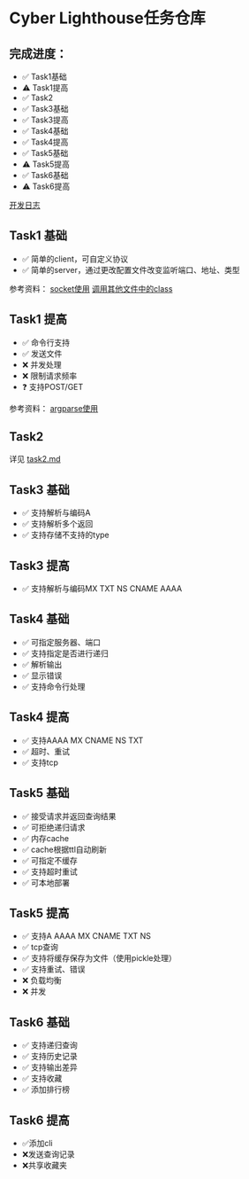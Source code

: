 # Cyber Lighthouse任务仓库

## 完成进度：
- ✅ Task1基础
- ⚠️ Task1提高
- ✅ Task2
- ✅ Task3基础
- ✅ Task3提高
- ✅ Task4基础
- ✅ Task4提高
- ✅ Task5基础
- ⚠️ Task5提高
- ✅ Task6基础
- ⚠️ Task6提高

[开发日志](diary.md)


## Task1 基础
- ✅ 简单的client，可自定义协议
- ✅ 简单的server，通过更改配置文件改变监听端口、地址、类型

参考资料：
[socket使用](https://www.runoob.com/python3/python3-socket.html)
[调用其他文件中的class](https://stackoverflow.com/questions/4383571/importing-files-from-different-folder)


## Task1 提高
- ✅ 命令行支持
- ✅ 发送文件
- ❌ 并发处理
- ❌ 限制请求频率
- ❓ 支持POST/GET

参考资料：
[argparse使用](https://docs.python.org/zh-cn/3/library/argparse.html)


## Task2
详见 [task2.md](/task2.md)


## Task3 基础
- ✅ 支持解析与编码A
- ✅ 支持解析多个返回
- ✅ 支持存储不支持的type


## Task3 提高
- ✅ 支持解析与编码MX TXT NS CNAME AAAA


## Task4 基础
- ✅ 可指定服务器、端口
- ✅ 支持指定是否进行递归
- ✅ 解析输出
- ✅ 显示错误
- ✅ 支持命令行处理


## Task4 提高
- ✅ 支持AAAA MX CNAME NS TXT
- ✅ 超时、重试
- ✅ 支持tcp


## Task5 基础
- ✅ 接受请求并返回查询结果
- ✅ 可拒绝递归请求
- ✅ 内存cache
- ✅ cache根据ttl自动刷新
- ✅ 可指定不缓存
- ✅ 支持超时重试
- ✅ 可本地部署


## Task5 提高
- ✅ 支持A AAAA MX CNAME TXT NS
- ✅ tcp查询
- ✅ 支持将缓存保存为文件（使用pickle处理）
- ✅ 支持重试、错误
- ❌ 负载均衡
- ❌ 并发


## Task6 基础
- ✅ 支持递归查询
- ✅ 支持历史记录
- ✅ 支持输出差异
- ✅ 支持收藏
- ✅ 添加排行榜


## Task6 提高
- ✅添加cli
- ❌发送查询记录
- ❌共享收藏夹